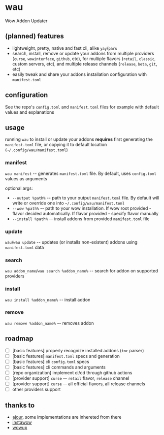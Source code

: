 # wau

Wow Addon Updater

## (planned) features

- lightweight, pretty, native and fast cli, alike `yay`/`paru`
- search, install, remove or update your addons from multiple providers (`curse`, `wowinterface`, `github`, etc), for multiple flavors (`retail`, `classic`, custom servers, etc), and multiple release channels (`release`, `beta`, `git`, etc)
- easily tweak and share your addons installation configuration with `manifest.toml`

## configuration

See the repo's `config.toml` and `manifest.toml` files for example with default values and explanations

## usage

running `wau` to install or update your addons **requires** first generating the `manifest.toml` file, or copying it to default location (`~/.config/wau/manifest.toml`)

### manifest

`wau manifest` -- generates `manifest.toml` file. By default, uses `config.toml` values as arguments

optional args:
- `--output %path%` -- path to your output `manifest.toml` file. By default will write or override one into `~/.config/wau/manifest.toml`
- `--wow %path%` -- path to your wow installation. If wow root provided - flavor decided automatically. If flavor provided - specify flavor manually
- `--install %path%` -- install addons from provided `manifest.toml` file

### update

`wau`/`wau update` -- updates (or installs non-existent) addons using `manifest.toml` data

### search

`wau addon_name`/`wau search %addon_name%` -- search for addon on supported providers

### install

`wau install %addon_name%` -- install addon

### remove

`wau remove %addon_name%` -- removes addon

## roadmap

- [ ] [basic features] properly recognize installed addons (`toc` parser)
- [ ] [basic features] `manifest.toml` specs and generation
- [ ] [basic features] cli `config.toml` specs
- [ ] [basic features] cli commands and arguments
- [ ] [repo organization] implement ci/cd through github actions
- [ ] [provider support] `curse` -- `retail` flavor, `release` channel
- [ ] [provider support] `curse` -- all official flavors, all release channels
- [ ] other providers support

## thanks to

- [ajour](https://github.com/ajour/ajour), some implementations are inhereted from there
- [instawow](https://github.com/layday/instawow)
- [wowup](https://github.com/WowUp)
